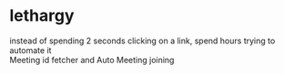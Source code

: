 # lethargy 
instead of spending 2 seconds clicking on a link, spend hours trying to automate it <br />
Meeting id fetcher and Auto Meeting joining


